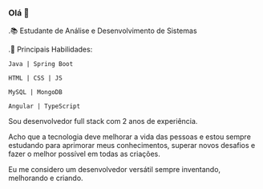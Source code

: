 ### Olá 👋

.📚 Estudante de Análise e Desenvolvimento de Sistemas

.🌱 Principais Habilidades: 

    Java | Spring Boot
  
    HTML | CSS | JS
  
    MySQL | MongoDB
  
    Angular | TypeScript
  

Sou desenvolvedor full stack com 2 anos de experiência.

Acho que a tecnologia deve melhorar a vida das pessoas e estou sempre estudando para aprimorar meus conhecimentos, superar novos desafios e fazer o melhor possível em todas as criações.

Eu me considero um desenvolvedor versátil sempre inventando, melhorando e criando.


